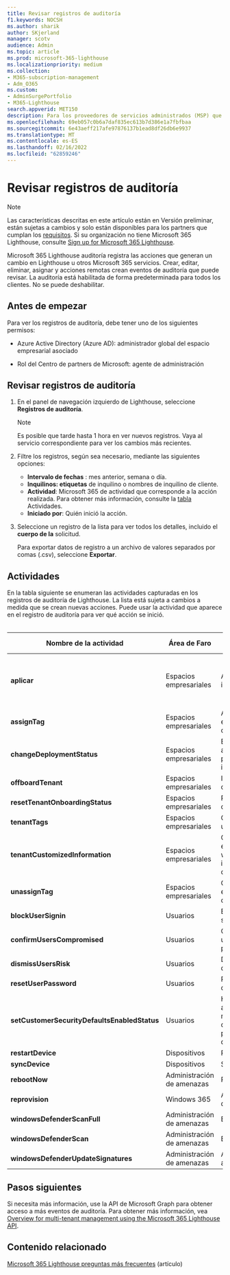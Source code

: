 ```yaml
---
title: Revisar registros de auditoría
f1.keywords: NOCSH
ms.author: sharik
author: SKjerland
manager: scotv
audience: Admin
ms.topic: article
ms.prod: microsoft-365-lighthouse
ms.localizationpriority: medium
ms.collection:
- M365-subscription-management
- Adm_O365
ms.custom:
- AdminSurgePortfolio
- M365-Lighthouse
search.appverid: MET150
description: Para los proveedores de servicios administrados (MSP) que usan Microsoft 365 Lighthouse, obtenga información sobre cómo revisar los registros de auditoría.
ms.openlocfilehash: 69eb057c0b6a7daf835ec613b7d386e1a7fbfbaa
ms.sourcegitcommit: 6e43aeff217afe97876137b1ead8df26db6e9937
ms.translationtype: MT
ms.contentlocale: es-ES
ms.lasthandoff: 02/16/2022
ms.locfileid: "62859246"
---
```

# <a name="review-audit-logs"></a>Revisar registros de auditoría

> [!NOTE]
> Las características descritas en este artículo están en Versión preliminar, están sujetas a cambios y solo están disponibles para los partners que cumplan los [requisitos](m365-lighthouse-requirements.md). Si su organización no tiene Microsoft 365 Lighthouse, consulte [Sign up for Microsoft 365 Lighthouse](m365-lighthouse-sign-up.md).

Microsoft 365 Lighthouse auditoría registra las acciones que generan un cambio en Lighthouse u otros Microsoft 365 servicios. Crear, editar, eliminar, asignar y acciones remotas crean eventos de auditoría que puede revisar. La auditoría está habilitada de forma predeterminada para todos los clientes. No se puede deshabilitar.

## <a name="before-you-begin"></a>Antes de empezar

Para ver los registros de auditoría, debe tener uno de los siguientes permisos:

- Azure Active Directory (Azure AD): administrador global del espacio empresarial asociado

- Rol del Centro de partners de Microsoft: agente de administración

## <a name="review-audit-logs"></a>Revisar registros de auditoría

1. En el panel de navegación izquierdo de Lighthouse, seleccione **Registros de auditoría**.

    > [!NOTE]
    > Es posible que tarde hasta 1 hora en ver nuevos registros. Vaya al servicio correspondiente para ver los cambios más recientes.

2. Filtre los registros, según sea necesario, mediante las siguientes opciones:

    - **Intervalo de fechas** : mes anterior, semana o día.
    - **Inquilinos: etiquetas** de inquilino o nombres de inquilino de cliente.
    - **Actividad**: Microsoft 365 de actividad que corresponde a la acción realizada. Para obtener más información, consulte la [tabla](#activities) Actividades.
    - **Iniciado por**: Quién inició la acción.

3. Seleccione un registro de la lista para ver todos los detalles, incluido el **cuerpo de la** solicitud.

    Para exportar datos de registro a un archivo de valores separados por comas (.csv), seleccione **Exportar**.

## <a name="activities"></a>Actividades

En la tabla siguiente se enumeran las actividades capturadas en los registros de auditoría de Lighthouse. La lista está sujeta a cambios a medida que se crean nuevas acciones. Puede usar la actividad que aparece en el registro de auditoría para ver qué acción se inició.<br><br>

| Nombre de la actividad | Área de Faro | Acción iniciada | Servicio afectado |
|--|--|--|--|
| **aplicar** | Espacios empresariales | Aplicar plan de implementación | Azure AD, Microsoft Endpoint Manager (MEM) |
| **assignTag** | Espacios empresariales | Aplicar una etiqueta desde un cliente | Faro |
| **changeDeploymentStatus** | Espacios empresariales | Estado del plan de acción para el plan de implementación | Faro |
| **offboardTenant** | Espacios empresariales | Inactivar un cliente | Faro |
| **resetTenantOnboardingStatus** | Espacios empresariales | Reactivar un cliente | Faro |
| **tenantTags** | Espacios empresariales | Crear o eliminar una etiqueta | Faro |
| **tenantCustomizedInformation** | Espacios empresariales | Crear, actualizar o eliminar un sitio web de cliente o información de contacto | Faro |
| **unassignTag** | Espacios empresariales | Quitar una etiqueta de un cliente | Faro |
| **blockUserSignin** | Usuarios | Bloquear inicio de sesión | Azure AD |
| **confirmUsersCompromised** | Usuarios | Confirmar que un usuario está en peligro | Azure AD |
| **dismissUsersRisk** | Usuarios | Descartar riesgo de usuario | Azure AD |
| **resetUserPassword** | Usuarios | Restablecer contraseña | Azure AD |
| **setCustomerSecurityDefaultsEnabledStatus** | Usuarios | Habilitar la autenticación multifactor (MFA) con valores predeterminados de seguridad | Azure AD |
| **restartDevice** | Dispositivos | Restart | MEM |
| **syncDevice** | Dispositivos | Sincronizar | MEM |
| **rebootNow** | Administración de amenazas | Reiniciar | MEM |
| **reprovision** | Windows 365 | Aprovisionamiento de reintentos | Windows 365 |
| **windowsDefenderScanFull** | Administración de amenazas | Examen completo | MEM |
| **windowsDefenderScan** | Administración de amenazas | Examen rápido | MEM |
| **windowsDefenderUpdateSignatures** | Administración de amenazas | Actualizar antivirus | MEM |

## <a name="next-steps"></a>Pasos siguientes

Si necesita más información, use la API de Microsoft Graph para obtener acceso a más eventos de auditoría. Para obtener más información, vea [Overview for multi-tenant management using the Microsoft 365 Lighthouse API](/graph/managedtenants-concept-overview).

## <a name="related-content"></a>Contenido relacionado

[Microsoft 365 Lighthouse preguntas más frecuentes](m365-lighthouse-faq.yml) (artículo)
